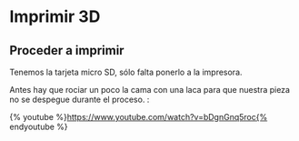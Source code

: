 # Imprimir 3D

## Proceder a imprimir

Tenemos la tarjeta micro SD, sólo falta ponerlo a la impresora.

Antes hay que rociar un poco la cama con una laca para que nuestra pieza no se despegue durante el proceso. :

{% youtube %}https://www.youtube.com/watch?v=bDgnGnq5roc{% endyoutube %}
